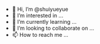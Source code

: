 - 👋 Hi, I’m @shuiyueyue
- 👀 I’m interested in ...
- 🌱 I’m currently learning ...
- 💞️ I’m looking to collaborate on ...
- 📫 How to reach me ...

<!---
shuiyueyue/shuiyueyue is a ✨ special ✨ repository because its `README.md` (this file) appears on your GitHub profile.
You can click the Preview link to take a look at your changes.
--->
